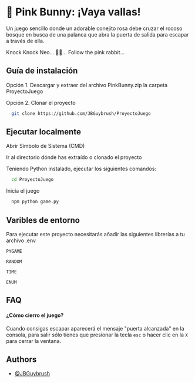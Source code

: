 
# 🐇 Pink Bunny: ¡Vaya vallas! 

Un juego sencillo donde un adorable conejito rosa debe cruzar el rocoso bosque en busca de una palanca que abra la puerta de salida para escapar a través de ella.

Knock Knock Neo... 🔵🔴... Follow the pink rabbit...


## Guía de instalación

Opción 1. Descargar y extraer del archivo PinkBunny.zip la carpeta ProyectoJuego

Opción 2. Clonar el proyecto
```bash
  git clone https://github.com/JBGuybrush/ProyectoJuego
```




## Ejecutar localmente

Abrir Símbolo de Sistema (CMD)

Ir al directorio dónde has extraído o clonado el proyecto

Teniendo Python instalado, ejecutar los siguientes comandos:

```bash
  cd ProyectoJuego
```

Inicia el juego

```bash
  npm python game.py
```


## Varibles de entorno

Para ejecutar este proyecto necesitarás añadir las siguientes librerías a tu archivo .env

`PYGAME`

`RANDOM`

`TIME`

`ENUM`


## FAQ

#### ¿Cómo cierro el juego?

Cuando consigas escapar aparecerá el mensaje "puerta alcanzada" en la consola, para salir sólo tienes que presionar la tecla `esc` o hacer clic en la `X` para cerrar la ventana.



## Authors

- [@JBGuybrush](https://github.com/JBGuybrush)

